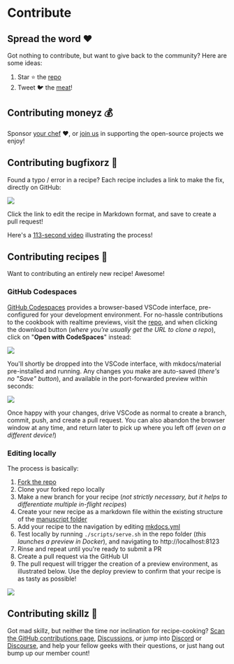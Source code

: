 # Contribute

## Spread the word ❤️

Got nothing to contribute, but want to give back to the community? Here are some ideas:

1. Star :star: the [repo](https://github.com/geek-cookbook/geek-cookbook/)
2. Tweet :bird: the [meat](https://ctt.ac/Vl6mc)!

## Contributing moneyz 💰

Sponsor [your chef](https://github.com/sponsors/funkypenguin) :heart:, or [join us](/sponsored-projects/) in supporting the open-source projects we enjoy!

## Contributing bugfixorz 🐛

Found a typo / error in a recipe? Each recipe includes a link to make the fix, directly on GitHub:

![](https://static.funkypenguin.co.nz/Duplicity_-_Funky_Penguins_Geek_Cookbook_2020-06-16_14-45-50.png)

Click the link to edit the recipe in Markdown format, and save to create a pull request!

Here's a [113-second video](https://static.funkypenguin.co.nz/how-to-contribute-to-geek-cookbook-quick-pr.mp4) illustrating the process!

## Contributing recipes 🎁

Want to contributing an entirely new recipe! Awesome!

### GitHub Codespaces

[GitHub Codespaces](https://github.com/features/codespaces) provides a browser-based VSCode interface, pre-configured for your development environment. For no-hassle contributions to the cookbook with realtime previews, visit the [repo](https://github.com/geek-cookbook/geek-cookbook), and when clicking the download button (*where you're usually get the URL to clone a repo*), click on "**Open with CodeSpaces**" instead:

![](https://static.funkypenguin.co.nz/2021/geek-cookbookgeek-cookbook_The_Geeks_Cookbook_is_a_collection_of_guides_for_establishing_your_own_highly-available_privat_2021-01-07_11-41-25.png)

You'll shortly be dropped into the VSCode interface, with mkdocs/material pre-installed and running. Any changes you make are auto-saved (*there's no "Save" button*), and available in the port-forwarded preview within seconds:

![](https://static.funkypenguin.co.nz/2021/contribute.md__geek-cookbook_Codespaces__Visual_Studio_Code_-_Insiders__Codespaces_2021-01-07_11-50-25.png)

Once happy with your changes, drive VSCode as normal to create a branch, commit, push, and create a pull request. You can also abandon the browser window at any time, and return later to pick up where you left off (*even on a different device!*)

### Editing locally

The process is basically:

1. [Fork the repo](https://help.github.com/en/github/getting-started-with-github/fork-a-repo)
2. Clone your forked repo locally
3. Make a new branch for your recipe (*not strictly necessary, but it helps to differentiate multiple in-flight recipes*)
4. Create your new recipe as a markdown file within the existing structure of the [manuscript folder](https://github.com/geek-cookbook/geek-cookbook/tree/master/manuscript) 
5. Add your recipe to the navigation by editing [mkdocs.yml](https://github.com/geek-cookbook/geek-cookbook/blob/master/mkdocs.yml#L32)
6. Test locally by running `./scripts/serve.sh` in the repo folder (*this launches a preview in Docker*), and navigating to http://localhost:8123
7. Rinse and repeat until you're ready to submit a PR
8. Create a pull request via the GitHub UI
9. The pull request will trigger the creation of a preview environment, as illustrated below. Use the deploy preview to confirm that your recipe is as tasty as possible!

![](https://static.funkypenguin.co.nz/illustrate-pr-with-deploy-preview-for-geek-cookbook.png)



## Contributing skillz 💪

Got mad skillz, but neither the time nor inclination for recipe-cooking? [Scan the GitHub contributions page](https://github.com/geek-cookbook/geek-cookbook/contribute), [Discussions](https://github.com/geek-cookbook/geek-cookbook/discussions), or jump into [Discord](/community/discord/) or [Discourse](/community/discourse/), and help your fellow geeks with their questions, or just hang out bump up our member count!

